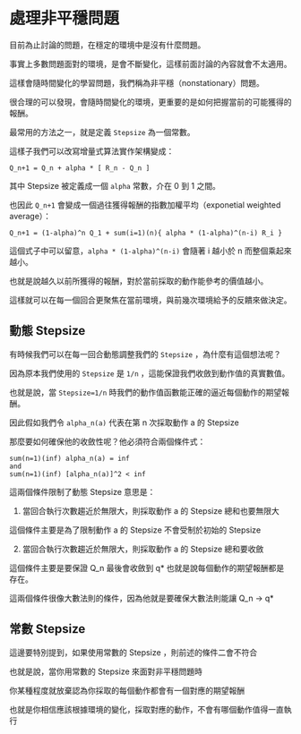# 處理非平穩問題

目前為止討論的問題，在穩定的環境中是沒有什麼問題。

事實上多數問題面對的環境，是會不斷變化，這樣前面討論的內容就會不太適用。

這樣會隨時間變化的學習問題，我們稱為非平穩（nonstationary）問題。

很合理的可以發現，會隨時間變化的環境，更重要的是如何把握當前的可能獲得的報酬。

最常用的方法之一，就是定義 `Stepsize` 為一個常數。

這樣子我們可以改寫增量式算法實作架構變成：

```
Q_n+1 = Q_n + alpha * [ R_n - Q_n ]
```

其中 Stepsize 被定義成一個 `alpha` 常數，介在 0 到 1 之間。

也因此 `Q_n+1` 會變成一個過往獲得報酬的指數加權平均（exponetial weighted average）：

```
Q_n+1 = (1-alpha)^n Q_1 + sum(i=1)(n){ alpha * (1-alpha)^(n-i) R_i }
```

這個式子中可以留意，`alpha * (1-alpha)^(n-i)` 會隨著 i 越小於 n 而整個乘起來越小。

也就是說越久以前所獲得的報酬，對於當前採取的動作能參考的價值越小。

這樣就可以在每一個回合更聚焦在當前環境，與前幾次環境給予的反饋來做決定。

## 動態 Stepsize

有時候我們可以在每一回合動態調整我們的 `Stepsize` ，為什麼有這個想法呢？

因為原本我們使用的 `Stepsize` 是 `1/n` ，這能保證我們收斂到動作值的真實數值。

也就是說，當 `Stepsize=1/n` 時我們的動作值函數能正確的逼近每個動作的期望報酬。

因此假如我們令 `alpha_n(a)` 代表在第 n 次採取動作 a 的 Stepsize

那麼要如何確保他的收斂性呢？他必須符合兩個條件式：

```
sum(n=1)(inf) alpha_n(a) = inf
and
sum(n=1)(inf) [alpha_n(a)]^2 < inf
```

這兩個條件限制了動態 Stepsize 意思是：

1. 當回合執行次數趨近於無限大，則採取動作 a 的 Stepsize 總和也要無限大

這個條件主要是為了限制動作 a 的 Stepsize 不會受制於初始的 Stepsize

2. 當回合執行次數趨近於無限大，則採取動作 a 的 Stepsize 總和要收斂

這個條件主要是要保證 Q_n 最後會收斂到 q* 也就是說每個動作的期望報酬都是存在。

這兩個條件很像大數法則的條件，因為他就是要確保大數法則能讓 Q_n -> q*

## 常數 Stepsize 

這邊要特別提到，如果使用常數的 Stepsize ，則前述的條件二會不符合

也就是說，當你用常數的 Stepsize 來面對非平穩問題時

你某種程度就放棄認為你採取的每個動作都會有一個對應的期望報酬

也就是你相信應該根據環境的變化，採取對應的動作，不會有哪個動作值得一直執行








